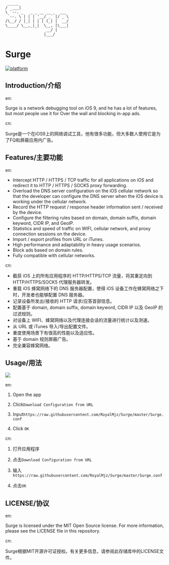 ```
 _____                      
/  ___|                     
\ `--. _   _ _ __ __ _  ___ 
 `--. \ | | | '__/ _` |/ _ \
/\__/ / |_| | | | (_| |  __/
\____/ \__,_|_|  \__, |\___|
                  __/ |     
                 |___/                                   

```


# Surge

[![platform](https://img.shields.io/badge/platform-iOS-blue.svg?style=flat)][myGithub]


## Introduction/介绍

en:

Surge is a network debugging tool on iOS 9, and he has a lot of features, but most people use it for 
Over the wall and blocking in-app ads.

cn:

Surge是一个在iOS9上的网络调试工具，他有很多功能，但大多数人使用它是为了FQ和屏蔽应用内广告。

## Features/主要功能

en:

- Intercept HTTP / HTTPS / TCP traffic for all applications on iOS and redirect it to HTTP / HTTPS / SOCK5 proxy forwarding.
- Overload the DNS server configuration on the iOS cellular network so that the developer can configure the DNS server when the iOS device is working under the cellular network.
- Record the HTTP request / response header information sent / received by the device.
- Configure the filtering rules based on domain, domain suffix, domain keyword, CIDR IP, and GeoIP.
- Statistics and speed of traffic on WIFI, cellular network, and proxy connection sessions on the device.
- Import / export profiles from URL or iTunes.
- High performance and adaptability in heavy usage scenarios.
- Block ads based on domain rules.
- Fully compatible with cellular networks.

cn:

- 截获 iOS 上的所有应用程序的 HTTP/HTTPS/TCP 流量，将其重定向到 HTTP/HTTPS/SOCK5 代理服务器转发。
- 重载 iOS 蜂窝网络下的 DNS 服务器配置，使得 iOS 设备工作在蜂窝网络之下时，开发者也能够配置 DNS 服务器。
- 记录设备所发出/接收的 HTTP 请求/应答首部信息。
- 配置基于 domain, domain suffix, domain keyword, CIDR IP 以及 GeoIP 的过滤规则。
- 对设备上 WIFI、蜂窝网络以及代理连接会话的流量进行统计以及测速。
- 从 URL 或 iTunes 导入/导出配置文件。
- 重度使用场景下有很高的性能以及适应性。
- 基于 domain 规则屏蔽广告。
- 完全兼容蜂窝网络。


## Usage/用法

![](https://raw.githubusercontent.com/RoyalMjz/Surge/master/images/step.png)

en:

1. Open the app

2. Click`Download Configuration from URL`

3. Input`https://raw.githubusercontent.com/RoyalMjz/Surge/master/Surge.conf`

4. Click `OK`

cn:

1. 打开应用程序

2. 点击`Download Configuration from URL`

3. 输入`https://raw.githubusercontent.com/RoyalMjz/Surge/master/Surge.conf`

4. 点击`OK`


## LICENSE/协议

en:

Surge is licensed under the MIT Open Source license. For more information, please see the LICENSE file in this repository.

cn:

Surge根据MIT开源许可证授权。有关更多信息，请参阅此存储库中的LICENSE文件。


[myGithub]: https://github.com/RoyalMjz/Surge